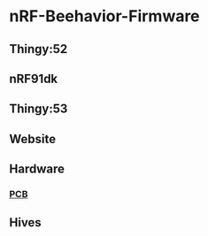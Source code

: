 # nRF-Beehavior-Firmware
## Thingy:52
## nRF91dk
## Thingy:53
## Website
## Hardware
### [PCB](\nRF-Beehavior-Firmware\hardware\PCB_Hardware\README.md)
## Hives
